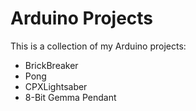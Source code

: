 # Arduino Projects

This is a collection of my Arduino projects:
- BrickBreaker
- Pong
- CPXLightsaber
- 8-Bit Gemma Pendant
